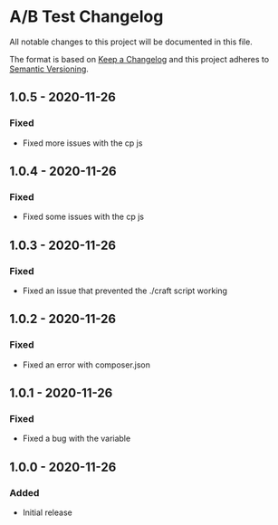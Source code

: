 # A/B Test  Changelog

All notable changes to this project will be documented in this file.

The format is based on [Keep a Changelog](http://keepachangelog.com/) and this project adheres to [Semantic Versioning](http://semver.org/).

## 1.0.5 - 2020-11-26
### Fixed
- Fixed more issues with the cp js

## 1.0.4 - 2020-11-26
### Fixed
- Fixed some issues with the cp js

## 1.0.3 - 2020-11-26
### Fixed
- Fixed an issue that prevented the ./craft script working

## 1.0.2 - 2020-11-26
### Fixed
- Fixed an error with composer.json

## 1.0.1 - 2020-11-26
### Fixed
- Fixed a bug with the variable

## 1.0.0 - 2020-11-26
### Added
- Initial release
